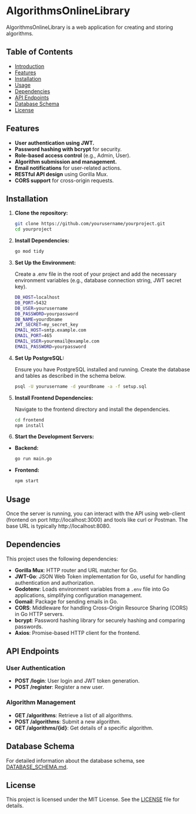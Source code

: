 # AlgorithmsOnlineLibrary

AlgorithmsOnlineLibrary is a web application for creating and storing algorithms.

## Table of Contents

- [Introduction](#introduction)
- [Features](#features)
- [Installation](#installation)
- [Usage](#usage)
- [Dependencies](#dependencies)
- [API Endpoints](#api-endpoints)
- [Database Schema](#database-schema)
- [License](#license)

## Features

- **User authentication using JWT.**
- **Password hashing with bcrypt** for security.
- **Role-based access control** (e.g., Admin, User).
- **Algorithm submission and management.**
- **Email notifications** for user-related actions.
- **RESTful API design** using Gorilla Mux.
- **CORS support** for cross-origin requests.

## Installation

1. **Clone the repository:**
   ```bash
   git clone https://github.com/yourusername/yourproject.git
   cd yourproject

2. **Install Dependencies:**
   ```bash
   go mod tidy

3. **Set Up the Environment:**

    Create a .env file in the root of your project and
add the necessary environment variables (e.g., database connection string, JWT secret key).
   ```bash
   DB_HOST=localhost
   DB_PORT=5432
   DB_USER=yourusername
   DB_PASSWORD=yourpassword
   DB_NAME=yourdbname
   JWT_SECRET=my_secret_key
   EMAIL_HOST=smtp.example.com
   EMAIL_PORT=465
   EMAIL_USER=youremail@example.com
   EMAIL_PASSWORD=yourpassword

4. **Set Up PostgreSQL:**

    Ensure you have PostgreSQL installed and running. Create the database and tables as described in the schema below.
   ```bash
   psql -U yourusername -d yourdbname -a -f setup.sql

5. **Install Frontend Dependencies:**

    Navigate to the frontend directory and install the dependencies.
    ```bash
    cd frontend
    npm install

6. **Start the Development Servers:**

- **Backend:**
  ```bash
  go run main.go

- **Frontend:**
  ```bash
  npm start
  
## Usage

   Once the server is running, you can interact with the API using web-client (frontend on port http://localhost:3000) and tools like curl or Postman.
The base URL is typically http://localhost:8080.

## Dependencies

This project uses the following dependencies:

- **Gorilla Mux**: HTTP router and URL matcher for Go.
- **JWT-Go**: JSON Web Token implementation for Go, useful for handling authentication and authorization.
- **Godotenv**: Loads environment variables from a `.env` file into Go applications, simplifying configuration management.
- **Gomail**: Package for sending emails in Go.
- **CORS**: Middleware for handling Cross-Origin Resource Sharing (CORS) in Go HTTP servers.
- **bcrypt**: Password hashing library for securely hashing and comparing passwords.
- **Axios**: Promise-based HTTP client for the frontend.

## API Endpoints

### User Authentication

- **POST /login**: User login and JWT token generation.
- **POST /register**: Register a new user.

### Algorithm Management

- **GET /algorithms**: Retrieve a list of all algorithms.
- **POST /algorithms**: Submit a new algorithm.
- **GET /algorithms/{id}**: Get details of a specific algorithm.

## Database Schema

For detailed information about the database schema, see [DATABASE_SCHEMA.md](./DATABASE_SCHEMA.md).


## License

This project is licensed under the MIT License. See the [LICENSE](./LICENSE.md) file for details.
